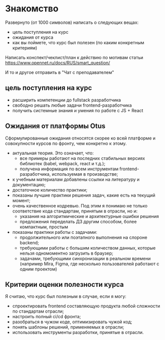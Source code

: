 # Знакомство

Развернуто (от 1000 символов) написать о следующих вещах:
- цель поступления на курс
- ожидания от курса 
- как вы поймете, что курс был полезен (по каким конкретным критериям)

Написать конспект/чеклист/план к действию по мотивам статьи https://www.opennet.ru/docs/RUS/smart_question/

И то и другое отправить в "Чат с преподавателем"

## цель поступления на курс
- расширить компетенции до fullstack разработчика
- свободно решать любые задачи frontend-разработчика
- получить системные знания и умения по работе с JS + React

## Ожидания от платформы Otus

Сформулированные ожидания относятся скорее ко всей платформе и совокупности курсов по фронту, чем конкретно к этому.

- актуальная теория. Это означает, что:
  - все примеры работают на последних стабильных версиях библиотек (babel, webpack, react и т.д.);
  - получена информация по всем инструментам frontend-разработчика, используемая в производстве;
- к учебным материалам добавлены ссылки на литературу и документацию;
- достаточное количество практики;
- показаны лучшие практики решения задач, какие есть на текущий момент;
- очень качественное кодревью. Под этим я понимаю не только соответствие кода стандартам, принятым в отрасли, но и:
  - указания на алгоритмические и архитектурные ошибки решения
  - предложения переделать ДЗ другим способом, более компактным, простым
- показаны практики работы с задачами: 
  - продолжительного или поэтапного выполнения на слороне backend; 
  - требующими работы с большим количеством данных, которые нельзя одномоментно загрузить в браузер;
  - задачами, требующими синхронизации в реальном времени (например Mira, Figma, где несколько пользователей работают с одним проектом)

## Критерии оценки полезности курса
Я считаю, что курс был полезным в случае, если я могу:
- спроектировать frontend составляющую продукта любой сложности по стандартам отрасли;
- настроить полный ci/cd фронта;
- разобраться в чужом коде, оптимизировать чужой код;
- понять шаблоны решений, применяемых в отрасли;
- использовать инструменты разработки, принятые в отрасли.